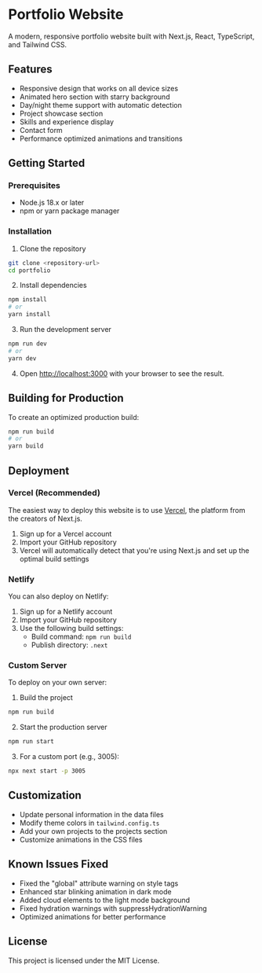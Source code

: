 # Portfolio Website

A modern, responsive portfolio website built with Next.js, React, TypeScript, and Tailwind CSS.

## Features

- Responsive design that works on all device sizes
- Animated hero section with starry background
- Day/night theme support with automatic detection
- Project showcase section
- Skills and experience display
- Contact form
- Performance optimized animations and transitions

## Getting Started

### Prerequisites

- Node.js 18.x or later
- npm or yarn package manager

### Installation

1. Clone the repository
```bash
git clone <repository-url>
cd portfolio
```

2. Install dependencies
```bash
npm install
# or
yarn install
```

3. Run the development server
```bash
npm run dev
# or
yarn dev
```

4. Open [http://localhost:3000](http://localhost:3000) with your browser to see the result.

## Building for Production

To create an optimized production build:

```bash
npm run build
# or
yarn build
```

## Deployment

### Vercel (Recommended)

The easiest way to deploy this website is to use [Vercel](https://vercel.com/), the platform from the creators of Next.js.

1. Sign up for a Vercel account
2. Import your GitHub repository
3. Vercel will automatically detect that you're using Next.js and set up the optimal build settings

### Netlify

You can also deploy on Netlify:

1. Sign up for a Netlify account
2. Import your GitHub repository
3. Use the following build settings:
   - Build command: `npm run build`
   - Publish directory: `.next`

### Custom Server

To deploy on your own server:

1. Build the project
```bash
npm run build
```

2. Start the production server
```bash
npm run start
```

3. For a custom port (e.g., 3005):
```bash
npx next start -p 3005
```

## Customization

- Update personal information in the data files
- Modify theme colors in `tailwind.config.ts`
- Add your own projects to the projects section
- Customize animations in the CSS files

## Known Issues Fixed

- Fixed the "global" attribute warning on style tags
- Enhanced star blinking animation in dark mode
- Added cloud elements to the light mode background
- Fixed hydration warnings with suppressHydrationWarning
- Optimized animations for better performance

## License

This project is licensed under the MIT License.
